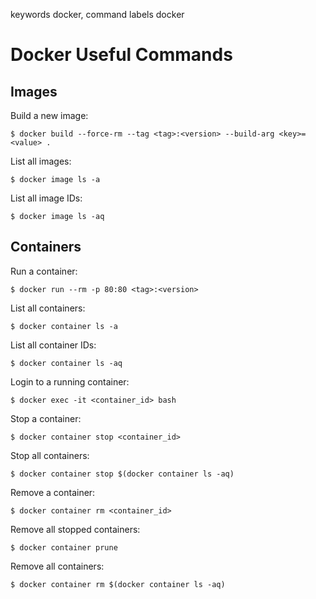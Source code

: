 keywords docker, command
labels docker

# Docker Useful Commands

## Images
Build a new image:
```console
$ docker build --force-rm --tag <tag>:<version> --build-arg <key>=<value> .
```

List all images:
```console
$ docker image ls -a
```

List all image IDs:
```console
$ docker image ls -aq
```

## Containers
Run a container:
```console
$ docker run --rm -p 80:80 <tag>:<version>
```

List all containers:
```console
$ docker container ls -a
```

List all container IDs:
```console
$ docker container ls -aq
```

Login to a running container:
```console
$ docker exec -it <container_id> bash
```

Stop a container:
```console
$ docker container stop <container_id>
```

Stop all containers:
```console
$ docker container stop $(docker container ls -aq)
```

Remove a container:
```console
$ docker container rm <container_id>
```

Remove all stopped containers:
```console
$ docker container prune
```

Remove all containers:
```console
$ docker container rm $(docker container ls -aq)
```
